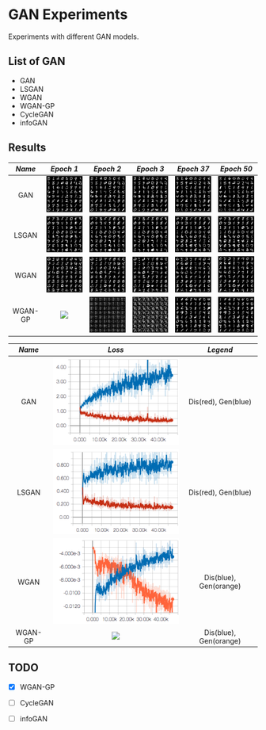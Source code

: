 # GAN Experiments

Experiments with different GAN models.

## List of GAN
- GAN
- LSGAN
- WGAN
- WGAN-GP
- CycleGAN
- infoGAN

## Results

*Name* | *Epoch 1* | *Epoch 2* | *Epoch 3* | *Epoch 37* | *Epoch 50*
:---: | :---: | :---: | :---: | :---: | :---: |
GAN | <img src = 'figures/GAN/gan_0.png'> | <img src = 'figures/GAN/gan_1.png'>| <img src = 'figures/GAN/gan_2.png'>| <img src = 'figures/GAN/gan_36.png'> | <img src = 'figures/GAN/gan_49.png'>
LSGAN | <img src = 'figures/LSGAN/lsgan_1.png'> | <img src = 'figures/LSGAN/lsgan_2.png'>| <img src = 'figures/LSGAN/lsgan_3.png'>| <img src = 'figures/LSGAN/lsgan_36.png'> | <img src = 'figures/LSGAN/lsgan_49.png'>
WGAN | <img src = 'figures/WGAN/wgan_0.png'> | <img src = 'figures/WGAN/wgan_1.png'>| <img src = 'figures/WGAN/wgan_3.png'>| <img src = 'figures/WGAN/wgan_37.png'> | <img src = 'figures/WGAN/wgan_50.png'>
WGAN-GP | <img src = 'figures/WGAN-GP/wgan-gp-4.png'> | <img src = 'figures/WGAN-GP/wgan-gp-5.png'>| <img src = 'figures/WGAN-GP/wgan-gp-8.png'>| <img src = 'figures/WGAN-GP/wgan-gp-39.png'> | <img src = 'figures/WGAN-GP/wgan-gp-50.png'>

*Name* | *Loss* | *Legend*
:---: | :---: | :---: |
GAN | <img src = 'figures/GAN/gan_loss.png'> | Dis(red), Gen(blue)
LSGAN| <img src = 'figures/LSGAN/lsgan_loss.png'> | Dis(red), Gen(blue)
WGAN| <img src = 'figures/WGAN/wgan_loss.png'> | Dis(blue), Gen(orange)
WGAN-GP| <img src = 'figures/WGAN-GP/wgan-gp-liss.png'> | Dis(blue), Gen(orange)
## TODO
- [x] WGAN-GP
- [ ] CycleGAN
- [ ] infoGAN



